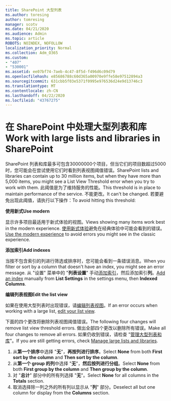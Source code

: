 ```yaml
---
title: SharePoint 大型列表
ms.author: toresing
author: tomresing
manager: scotv
ms.date: 04/21/2020
ms.audience: Admin
ms.topic: article
ROBOTS: NOINDEX, NOFOLLOW
localization_priority: Normal
ms.collection: Adm_O365
ms.custom:
- "407"
- "530001"
ms.assetid: ee07bf74-7aeb-4c47-8f5d-f496d6c09d79
ms.openlocfilehash: e85686788c60d365a00970e9ffe58e97512894a3
ms.sourcegitcommit: 631cbb5f03e5371f0995e976536d24e9d13746c3
ms.translationtype: MT
ms.contentlocale: zh-CN
ms.lasthandoff: 04/22/2020
ms.locfileid: "43767275"
---
```

# <a name="work-with-large-lists-and-libraries-in-sharepoint"></a><span data-ttu-id="2cc00-102">在 SharePoint 中处理大型列表和库</span><span class="sxs-lookup"><span data-stu-id="2cc00-102">Work with large lists and libraries in SharePoint</span></span>

<span data-ttu-id="2cc00-103">SharePoint 列表和库最多可包含30000000个项目，但当它们的项目数超过5000时，您可能会在尝试使用它们时看到列表视图阈值错误。</span><span class="sxs-lookup"><span data-stu-id="2cc00-103">SharePoint lists and libraries can contain up to 30 million items, but when they have more than 5,000 items, you might see a List View Threshold error when you try to work with them.</span></span> <span data-ttu-id="2cc00-104">此阈值是为了维持服务的性能。</span><span class="sxs-lookup"><span data-stu-id="2cc00-104">This threshold is in place to maintain performance of the service.</span></span> <span data-ttu-id="2cc00-105">不能更改。</span><span class="sxs-lookup"><span data-stu-id="2cc00-105">It can't be changed.</span></span> <span data-ttu-id="2cc00-106">若要避免出现此阈值，请执行以下操作：</span><span class="sxs-lookup"><span data-stu-id="2cc00-106">To avoid hitting this threshold:</span></span>

<span data-ttu-id="2cc00-107">**使用新式**</span><span class="sxs-lookup"><span data-stu-id="2cc00-107">**Use modern**</span></span>

<span data-ttu-id="2cc00-108">显示许多项目最适用于新式体验的视图。</span><span class="sxs-lookup"><span data-stu-id="2cc00-108">Views showing many items work best in the modern experience.</span></span> <span data-ttu-id="2cc00-109">[使用新式体验](https://support.office.com/article/66dac24b-4177-4775-bf50-3d267318caa9)避免在经典体验中可能会看到的错误。</span><span class="sxs-lookup"><span data-stu-id="2cc00-109">[Use the modern experience](https://support.office.com/article/66dac24b-4177-4775-bf50-3d267318caa9) to avoid errors you might see in the classic experience.</span></span>

<span data-ttu-id="2cc00-110">**添加索引**</span><span class="sxs-lookup"><span data-stu-id="2cc00-110">**Add indexes**</span></span>

<span data-ttu-id="2cc00-111">当按不包含索引的列进行筛选或排序时，您可能会看到一条错误消息。</span><span class="sxs-lookup"><span data-stu-id="2cc00-111">When you filter or sort by a column that doesn't have an index, you might see an error message.</span></span> <span data-ttu-id="2cc00-112">从 "设置" 菜单中的 "**列表设置**" 手动[添加索引](https://support.office.com/article/f3f00554-b7dc-44d1-a2ed-d477eac463b0)，然后添加索引**列**。</span><span class="sxs-lookup"><span data-stu-id="2cc00-112">[Add an index](https://support.office.com/article/f3f00554-b7dc-44d1-a2ed-d477eac463b0) manually from **List Settings** in the settings menu, then **Indexed Columns**.</span></span>

<span data-ttu-id="2cc00-113">**编辑列表视图**</span><span class="sxs-lookup"><span data-stu-id="2cc00-113">**Edit the list view**</span></span>

<span data-ttu-id="2cc00-114">如果在使用大型列表时出现错误，请[编辑列表视图](https://support.office.com/article/15916903-e79a-423f-b4e2-02d37e1ff372)。</span><span class="sxs-lookup"><span data-stu-id="2cc00-114">If an error occurs when working with a large list, [edit your list view](https://support.office.com/article/15916903-e79a-423f-b4e2-02d37e1ff372).</span></span>

<span data-ttu-id="2cc00-115">下面的四个更改将删除列表视图阈值错误。</span><span class="sxs-lookup"><span data-stu-id="2cc00-115">The following four changes will remove list view threshold errors.</span></span> <span data-ttu-id="2cc00-116">做出全部四个更改以删除所有错误。</span><span class="sxs-lookup"><span data-stu-id="2cc00-116">Make all four changes to remove all errors.</span></span> <span data-ttu-id="2cc00-117">如果仍收到错误，请检查 "[管理大型列表和库](https://support.office.com/article/B8588DAE-9387-48C2-9248-C24122F07C59)"。</span><span class="sxs-lookup"><span data-stu-id="2cc00-117">If you are still getting errors, check [Manage large lists and libraries](https://support.office.com/article/B8588DAE-9387-48C2-9248-C24122F07C59).</span></span>

1. <span data-ttu-id="2cc00-118">从**第一个排序**中选择 "**无**"，**再按列进行排序**。</span><span class="sxs-lookup"><span data-stu-id="2cc00-118">Select **None** from both **First sort by the column** and **Then sort by the column**.</span></span>
2. <span data-ttu-id="2cc00-119">从**第一个 group 的列**中选择 "**无**"，**然后按列进行分组**。</span><span class="sxs-lookup"><span data-stu-id="2cc00-119">Select **None** from both **First group by the column** and **Then group by the column**.</span></span>
3. <span data-ttu-id="2cc00-120">对 "**总计**" 部分中的所有列选择 "**无**"。</span><span class="sxs-lookup"><span data-stu-id="2cc00-120">Select **None** for all columns in the **Totals** section.</span></span>
4. <span data-ttu-id="2cc00-121">取消选择除一列之外的所有列以显示从 "**列**" 部分。</span><span class="sxs-lookup"><span data-stu-id="2cc00-121">Deselect all but one column for display from the **Columns** section.</span></span>

